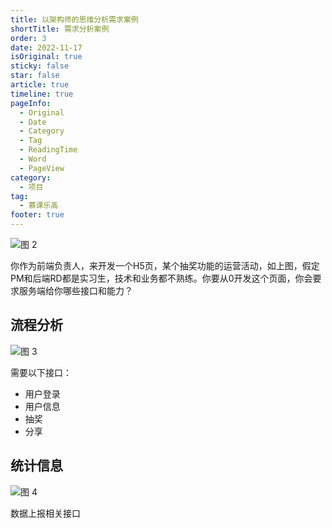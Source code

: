 ```yaml
---
title: 以架构师的思维分析需求案例
shortTitle: 需求分析案例
order: 3
date: 2022-11-17
isOriginal: true
sticky: false
star: false
article: true
timeline: true
pageInfo:
  - Original
  - Date
  - Category
  - Tag
  - ReadingTime
  - Word
  - PageView
category:
  - 项目
tag:
  - 慕课乐高
footer: true
---
```


![图 2](/img/%E4%BB%A5%E6%9E%B6%E6%9E%84%E5%B8%88%E7%9A%84%E6%80%9D%E7%BB%B4%E5%88%86%E6%9E%90%E9%9C%80%E6%B1%82%E6%A1%88%E4%BE%8B-2022-11-17-15-57-36.png)  

你作为前端负责人，来开发一个H5页，某个抽奖功能的运营活动，如上图，假定PM和后端RD都是实习生，技术和业务都不熟练。你要从0开发这个页面，你会要求服务端给你哪些接口和能力？

## 流程分析
![图 3](/img/%E4%BB%A5%E6%9E%B6%E6%9E%84%E5%B8%88%E7%9A%84%E6%80%9D%E7%BB%B4%E5%88%86%E6%9E%90%E9%9C%80%E6%B1%82%E6%A1%88%E4%BE%8B-2022-11-17-16-12-33.png)  

需要以下接口：
- 用户登录
- 用户信息
- 抽奖
- 分享

## 统计信息
![图 4](/img/%E4%BB%A5%E6%9E%B6%E6%9E%84%E5%B8%88%E7%9A%84%E6%80%9D%E7%BB%B4%E5%88%86%E6%9E%90%E9%9C%80%E6%B1%82%E6%A1%88%E4%BE%8B-2022-11-17-16-16-15.png)  

数据上报相关接口